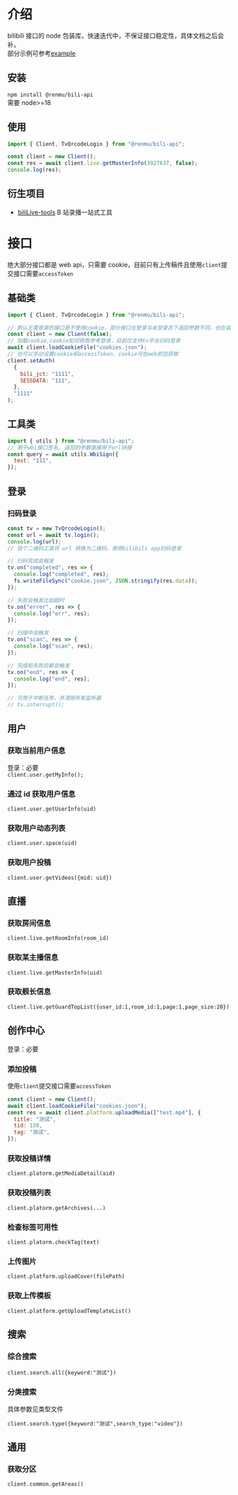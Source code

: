 # 介绍

bilibili 接口的 node 包装库，快速迭代中，不保证接口稳定性，具体文档之后会补。  
部分示例可参考[example](https://github.com/renmu123/biliAPI/blob/master/example.js)

## 安装

`npm install @renmu/bili-api`  
需要 node>=18

## 使用

```js
import { Client, TvQrcodeLogin } from "@renmu/bili-api";

const client = new Client();
const res = await client.live.getMasterInfo(3927637, false);
console.log(res);
```

## 衍生项目

- [biliLive-tools](https://github.com/renmu123/biliLive-tools) B 站录播一站式工具

# 接口

绝大部分接口都是 web api，只需要 cookie，目前只有上传稿件且使用`client`提交接口需要`accessToken`

## 基础类

```js
import { Client, TvQrcodeLogin } from "@renmu/bili-api";

// 默认无需登录的接口是不使用cookie，部分接口在登录与未登录态下返回参数不同，也在调用时单独传入是否使用cookie参数
const client = new Client(false);
// 加载cookie,cookie如何获取参考登录，目前仅支持tv平台扫码登录
await client.loadCookieFile("cookies.json");
// 也可以手动设置cookie和accessToken，cookie可在web抓包获取
client.setAuth(
  {
    bili_jct: "1111",
    SESSDATA: "111",
  },
  "1111"
);
```

## 工具类

```js
import { utils } from "@renmu/bili-api";
// 用于wbi接口签名, 返回的参数直接用于url拼接
const query = await utils.WbiSign({
  test: "111",
});
```

## 登录

### 扫码登录

```js
const tv = new TvQrcodeLogin();
const url = await tv.login();
console.log(url);
// 找个二维码工具将 url 转换为二维码，使用bilibili app扫码登录

// 扫码完成会触发
tv.on("completed", res => {
  console.log("completed", res);
  fs.writeFileSync("cookie.json", JSON.stringify(res.data));
});

// 失败会触发比如超时
tv.on("error", res => {
  console.log("err", res);
});

// 扫描中会触发
tv.on("scan", res => {
  console.log("scan", res);
});

// 完成和失败后都会触发
tv.on("end", res => {
  console.log("end", res);
});

// 可用于中断任务，并清除所有监听器
// tv.interrupt();
```

## 用户

### 获取当前用户信息

登录：必要  
`client.user.getMyInfo();`

### 通过 id 获取用户信息

`client.user.getUserInfo(uid)`

### 获取用户动态列表

`client.user.space(uid)`

### 获取用户投稿

`client.user.getVideos({mid: uid})`

## 直播

### 获取房间信息

`client.live.getRoomInfo(room_id)`

### 获取某主播信息

`client.live.getMasterInfo(uid)`

### 获取舰长信息

`client.live.getGuardTopList({user_id:1,room_id:1,page:1,page_size:20})`

## 创作中心

登录：必要

### 添加投稿

使用`client`提交接口需要`accessToken`

```js
const client = new Client();
await client.loadCookieFile("cookies.json");
const res = await client.platform.uploadMedia(["test.mp4"], {
  title: "测试",
  tid: 138,
  tag: "测试",
});
```

### 获取投稿详情

`client.platorm.getMediaDetail(aid)`

### 获取投稿列表

`client.platorm.getArchives(...)`

### 检查标签可用性

`client.platorm.checkTag(text)`

### 上传图片

`client.platform.uploadCover(filePath)`

### 获取上传模板

`client.platform.getUploadTemplateList()`

## 搜索

### 综合搜索

`client.search.all({keyword:"测试"})`

### 分类搜索

具体参数见类型文件

`client.search.type({keyword:"测试",search_type:"video"})`

## 通用

### 获取分区

`client.common.getAreas()`
